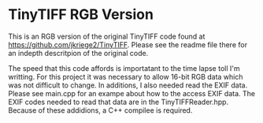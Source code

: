 # TinyTIFF  RGB Version

This is an RGB version of the original TinyTIFF code found at https://github.com/jkriege2/TinyTIFF.  Please see the readme file there for an indepth descritpion of the original code.

The speed that this code affords is importatant to the time lapse toll I'm writting.  For this project it was necessary to allow 16-bit RGB data which was not difficult to change.  In additions, I also needed read the EXIF data.  Please see main.cpp for an exampe about how to the access EXIF data.  The EXIF codes needed to read that data are in the TinyTIFFReader.hpp.  Because of these addidions, a C++ compilee is required.
